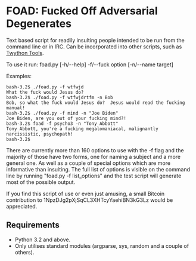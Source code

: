 FOAD: Fucked Off Adversarial Degenerates
========================================

Text based script for readily insulting people intended to be run from
the command line or in IRC.  Can be incorporated into other scripts,
such as [Twython Tools](https://github.com/adversary-org/twython-tools).

To use it run: foad.py [-h/--help] -f/--fuck option [-n/--name target]

Examples:

```
bash-3.2$ ./foad.py -f wtfwjd
What the fuck would Jesus do?
bash-3.2$ ./foad.py -f wtfwjdrtfm -n Bob
Bob, so what the fuck would Jesus do?  Jesus would read the fucking manual!
bash-3.2$ ./foad.py -f mind -n "Joe Biden"
Joe Biden, are you out of your fucking mind?!
bash-3.2$ foad -f psycho3 -n "Tony Abbott"
Tony Abbott, you're a fucking megalomaniacal, malignantly narcissistic, psychopath!
bash-3.2$ 
```

There are currently more than 160 options to use with the -f flag and
the majority of those have two forms, one for naming a subject and a
more general one.  As well as a couple of special options which are
more informative than insulting.  The full list of options is visible
on the command line by running "foad.py -f list_options" and the test
script will generate most of the possible output.

If you find this script of use or even just amusing, a small Bitcoin
contribution to 1NpzDJg2pXjSqCL3XHTcyYaehiBN3kG3Lz would be
appreciated.


## Requirements

* Python 3.2 and above.
* Only utilises standard modules (argparse, sys, random and a couple
  of others).
